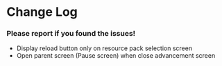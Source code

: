# Change Log

### Please report if you found the issues!

* Display reload button only on resource pack selection screen
* Open parent screen (Pause screen) when close advancement screen